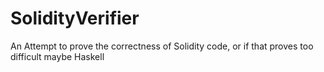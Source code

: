 # SolidityVerifier
An Attempt to prove the correctness of Solidity code, or if that proves too difficult maybe Haskell

